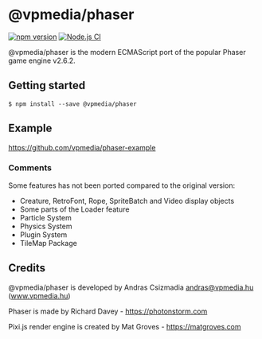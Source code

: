 @vpmedia/phaser
===============

[![npm version](https://badge.fury.io/js/@vpmedia%2Fphaser.svg?v=1.0.8)](https://badge.fury.io/js/@vpmedia%2Fphaser)
[![Node.js CI](https://github.com/vpmedia/phaser/actions/workflows/node.js.yml/badge.svg)](https://github.com/vpmedia/phaser/actions/workflows/node.js.yml)

@vpmedia/phaser is the modern ECMAScript port of the popular Phaser game engine v2.6.2.

## Getting started

    $ npm install --save @vpmedia/phaser

## Example

https://github.com/vpmedia/phaser-example

### Comments

Some features has not been ported compared to the original version:
- Creature, RetroFont, Rope, SpriteBatch and Video display objects
- Some parts of the Loader feature
- Particle System
- Physics System
- Plugin System
- TileMap Package

## Credits

@vpmedia/phaser is developed by Andras Csizmadia <andras@vpmedia.hu> (www.vpmedia.hu)

Phaser is made by Richard Davey - https://photonstorm.com

Pixi.js render engine is created by Mat Groves - https://matgroves.com
